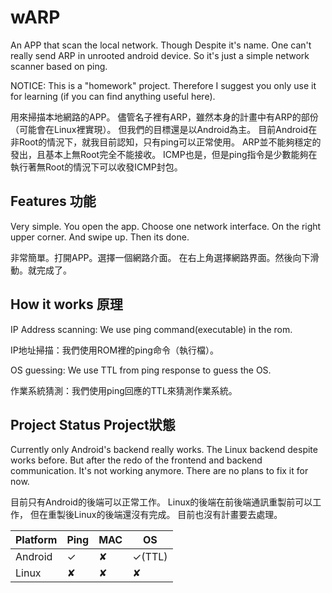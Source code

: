 # wARP

An APP that scan the local network.
Though Despite it's name. One can't really send ARP in unrooted android device.
So it's just a simple network scanner based on ping.

NOTICE: This is a "homework" project. Therefore I suggest you only use it
for learning (if you can find anything useful here).

用來掃描本地網路的APP。
儘管名子裡有ARP，雖然本身的計畫中有ARP的部份（可能會在Linux裡實現）。
但我們的目標還是以Android為主。
目前Android在非Root的情況下，就我目前認知，只有ping可以正常使用。
ARP並不能夠穩定的發出，且基本上無Root完全不能接收。
ICMP也是，但是ping指令是少數能夠在執行著無Root的情況下可以收發ICMP封包。

## Features 功能

Very simple. You open the app. Choose one network interface.
On the right upper corner. And swipe up. Then its done.

非常簡單。打開APP。選擇一個網路介面。
在右上角選擇網路界面。然後向下滑動。就完成了。

## How it works 原理
IP Address scanning: We use ping command(executable) in the rom.

IP地址掃描：我們使用ROM裡的ping命令（執行檔）。

OS guessing: We use TTL from ping response to guess the OS.

作業系統猜測：我們使用ping回應的TTL來猜測作業系統。

## Project Status Project狀態

Currently only Android's backend really works.
The Linux backend despite works before. 
But after the redo of the frontend and backend communication.
It's not working anymore. There are no plans to fix it for now.

目前只有Android的後端可以正常工作。
Linux的後端在前後端通訊重製前可以工作，
但在重製後Linux的後端還沒有完成。
目前也沒有計畫要去處理。

| Platform | Ping | MAC | OS |
| ---      | ---  | --- | -- |
| Android  | ✓    | ✘   | ✓(TTL) |
| Linux    | ✘    | ✘   | ✘  |




